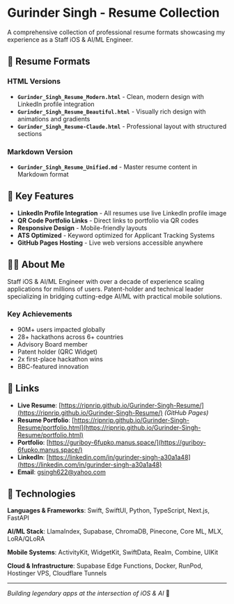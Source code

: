 # Gurinder Singh - Resume Collection

A comprehensive collection of professional resume formats showcasing my experience as a Staff iOS & AI/ML Engineer.

## 📄 Resume Formats

### HTML Versions
- **`Gurinder_Singh_Resume_Modern.html`** - Clean, modern design with LinkedIn profile integration
- **`Gurinder_Singh_Resume_Beautiful.html`** - Visually rich design with animations and gradients
- **`Gurinder_Singh_Resume-Claude.html`** - Professional layout with structured sections

### Markdown Version
- **`Gurinder_Singh_Resume_Unified.md`** - Master resume content in Markdown format

## 🚀 Key Features

- **LinkedIn Profile Integration** - All resumes use live LinkedIn profile image
- **QR Code Portfolio Links** - Direct links to portfolio via QR codes
- **Responsive Design** - Mobile-friendly layouts
- **ATS Optimized** - Keyword optimized for Applicant Tracking Systems
- **GitHub Pages Hosting** - Live web versions accessible anywhere

## 👨‍💻 About Me

Staff iOS & AI/ML Engineer with over a decade of experience scaling applications for millions of users. Patent-holder and technical leader specializing in bridging cutting-edge AI/ML with practical mobile solutions.

### Key Achievements
- 90M+ users impacted globally
- 28+ hackathons across 6+ countries
- Advisory Board member
- Patent holder (QRC Widget)
- 2x first-place hackathon wins
- BBC-featured innovation

## 🔗 Links

- **Live Resume**: [https://ripnrip.github.io/Gurinder-Singh-Resume/](https://ripnrip.github.io/Gurinder-Singh-Resume/) *(GitHub Pages)*
- **Resume Portfolio**: [https://ripnrip.github.io/Gurinder-Singh-Resume/portfolio.html](https://ripnrip.github.io/Gurinder-Singh-Resume/portfolio.html)
- **Portfolio**: [https://guriboy-6fupko.manus.space/](https://guriboy-6fupko.manus.space/)
- **LinkedIn**: [https://linkedin.com/in/gurinder-singh-a30a1a48](https://linkedin.com/in/gurinder-singh-a30a1a48)
- **Email**: gsingh622@yahoo.com

## 📱 Technologies

**Languages & Frameworks**: Swift, SwiftUI, Python, TypeScript, Next.js, FastAPI

**AI/ML Stack**: LlamaIndex, Supabase, ChromaDB, Pinecone, Core ML, MLX, LoRA/QLoRA

**Mobile Systems**: ActivityKit, WidgetKit, SwiftData, Realm, Combine, UIKit

**Cloud & Infrastructure**: Supabase Edge Functions, Docker, RunPod, Hostinger VPS, Cloudflare Tunnels

---

*Building legendary apps at the intersection of iOS & AI* 🚀
